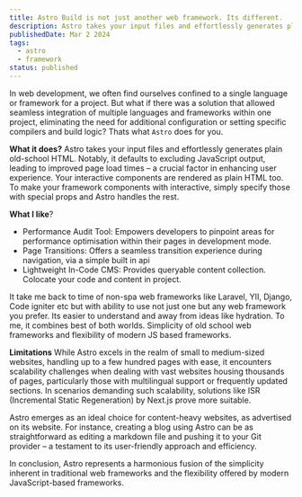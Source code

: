 ```yaml
---
title: Astro Build is not just another web framework. Its different.
description: Astro takes your input files and effortlessly generates plain old-school HTML.
publishedDate: Mar 2 2024
tags:
  - astro
  - framework
status: published
---
```


In web development, we often find ourselves confined to a single language or framework for a project. But what if there was a solution that allowed seamless integration of multiple languages and frameworks within one project, eliminating the need for additional configuration or setting specific compilers and build logic? Thats what `Astro` does for you.

**What it does?**
Astro takes your input files and effortlessly generates plain old-school HTML. Notably, it defaults to excluding JavaScript output, leading to improved page load times – a crucial factor in enhancing user experience. Your interactive components are rendered as plain HTML too.
To make your framework components with interactive, simply specify those with special props and Astro handles the rest.

**What I like**?

- Performance Audit Tool: Empowers developers to pinpoint areas for performance optimisation within their pages in development mode.
- Page Transitions: Offers a seamless transition experience during navigation, via a simple built in api
- Lightweight In-Code CMS: Provides queryable content collection. Colocate your code and content in project.

It take me back to time of non-spa web frameworks like Laravel, YII, Django, Code igniter etc but with ability to use not just one but any web framework you prefer. Its easier to understand and away from ideas like hydration. To me, it combines best of both worlds. Simplicity of old school web frameworks and flexibility of modern JS based frameworks.

**Limitations**
While Astro excels in the realm of small to medium-sized websites, handling up to a few hundred pages with ease, it encounters scalability challenges when dealing with vast websites housing thousands of pages, particularly those with multilingual support or frequently updated sections. In scenarios demanding such scalability, solutions like ISR (Incremental Static Regeneration) by Next.js prove more suitable.

Astro emerges as an ideal choice for content-heavy websites, as advertised on its website. For instance, creating a blog using Astro can be as straightforward as editing a markdown file and pushing it to your Git provider – a testament to its user-friendly approach and efficiency.

In conclusion, Astro represents a harmonious fusion of the simplicity inherent in traditional web frameworks and the flexibility offered by modern JavaScript-based frameworks.